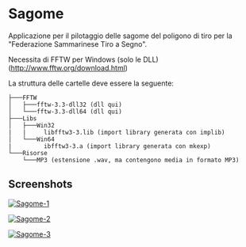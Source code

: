 # Sagome
Applicazione per il pilotaggio delle sagome del poligono di tiro per la "Federazione Sammarinese Tiro a Segno".

Necessita di FFTW per Windows (solo le DLL) (http://www.fftw.org/download.html)

La struttura delle cartelle deve essere la seguente:

```
├───FFTW
│   ├───fftw-3.3-dll32 (dll qui)
│   └───fftw-3.3-dll64 (dll qui)
├───Libs
│   ├───Win32
|   |     libfftw3-3.lib (import library generata con implib)
│   └───Win64
|         ibfftw3-3.a (import library generata con mkexp)
└───Risorse
    └───MP3 (estensione .wav, ma contengono media in formato MP3)
```

## Screenshots

<a href="https://ibb.co/t2yM1MP"><img src="https://i.ibb.co/n1hsKs8/Sagome-1.png" alt="Sagome-1" border="0"></a>

<a href="https://ibb.co/0fkxHC5"><img src="https://i.ibb.co/brxkcst/Sagome-2.png" alt="Sagome-2" border="0"></a>

<a href="https://ibb.co/Cv2cV76"><img src="https://i.ibb.co/L65F9tr/Sagome-3.png" alt="Sagome-3" border="0"></a>
